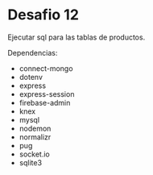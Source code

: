 # Desafio 12

Ejecutar sql para las tablas de productos.

Dependencias:
* connect-mongo
* dotenv
* express
* express-session
* firebase-admin
* knex
* mysql
* nodemon
* normalizr
* pug
* socket.io
* sqlite3
